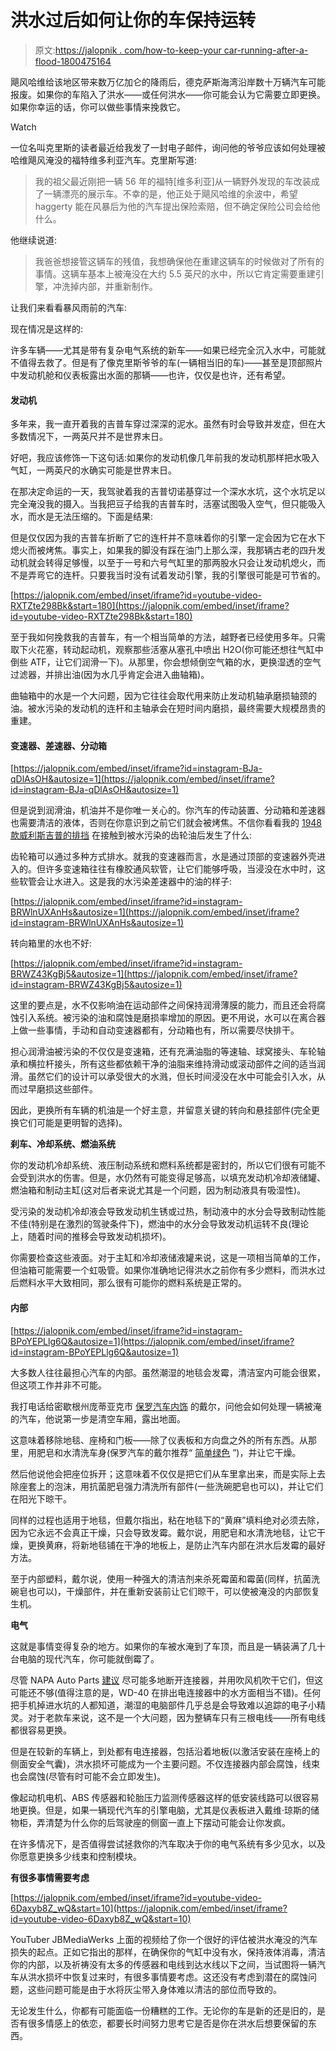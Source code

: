 # 洪水过后如何让你的车保持运转

> 原文:[https://jalopnik . com/how-to-keep-your car-running-after-a-flood-1800475164](https://jalopnik.com/how-to-keep-your-car-running-after-a-flood-1800475164)

飓风哈维给该地区带来数万亿加仑的降雨后，德克萨斯海湾沿岸数十万辆汽车可能报废。如果你的车陷入了洪水——或任何洪水——你可能会认为它需要立即更换。如果你幸运的话，你可以做些事情来挽救它。

Watch

一位名叫克里斯的读者最近给我发了一封电子邮件，询问他的爷爷应该如何处理被哈维飓风淹没的福特维多利亚汽车。克里斯写道:

> 我的祖父最近刚把一辆 56 年的福特[维多利亚]从一辆野外发现的车改装成了一辆漂亮的展示车。不幸的是，他正处于飓风哈维的余波中，希望 haggerty 能在风暴后为他的汽车提出保险索赔，但不确定保险公司会给他什么。

他继续说道:

> 我爸爸想接管这辆车的残值，我想确保他在重建这辆车的时候做对了所有的事情。这辆车基本上被淹没在大约 5.5 英尺的水中，所以它肯定需要重建引擎，冲洗掉内部，并重新制作。

让我们来看看暴风雨前的汽车:

现在情况是这样的:

许多车辆——尤其是带有复杂电气系统的新车——如果已经完全沉入水中，可能就不值得去救了。但是有了像克里斯爷爷的车(一辆相当旧的车)——甚至是顶部照片中发动机舱和仪表板露出水面的那辆——也许，仅仅是也许，还有希望。

#### 发动机

多年来，我一直开着我的吉普车穿过深深的泥水。虽然有时会导致并发症，但在大多数情况下，一两英尺并不是世界末日。

好吧，我应该修饰一下这句话:如果你的发动机像几年前我的发动机那样把水吸入气缸，一两英尺的水确实可能是世界末日。

在那决定命运的一天，我驾驶着我的吉普切诺基穿过一个深水水坑，这个水坑足以完全淹没我的摄入。当我把豆子给我的吉普车时，活塞试图吸入空气，但只能吸入水，而水是无法压缩的。下面是结果:

但是仅仅因为我的吉普车折断了它的连杆并不意味着你的引擎一定会因为它在水下熄火而被烤焦。事实上，如果我的脚没有踩在油门上那么深，我那辆古老的四升发动机就会转得足够慢，以至于一号和六号气缸里的那两股水只会让发动机熄火，而不是弄弯它的连杆。只要我当时没有试着发动引擎，我的引擎很可能是可节省的。

 [https://jalopnik.com/embed/inset/iframe?id=youtube-video-RXTZte298Bk&start=180](https://jalopnik.com/embed/inset/iframe?id=youtube-video-RXTZte298Bk&start=180) 

至于我如何挽救我的吉普车，有一个相当简单的方法，越野者已经使用多年。只需取下火花塞，转动起动机，观察那些活塞从塞孔中喷出 H2O(你可能还想往气缸中倒些 ATF，让它们润滑一下)。从那里，你会想倾倒空气箱的水，更换湿透的空气过滤器，并排出油(因为水几乎肯定会进入曲轴箱)。

曲轴箱中的水是一个大问题，因为它往往会取代用来防止发动机轴承磨损轴颈的油。被水污染的发动机的连杆和主轴承会在短时间内磨损，最终需要大规模昂贵的重建。

#### **变速器、差速器、分动箱**

 [https://jalopnik.com/embed/inset/iframe?id=instagram-BJa-qDlAsOH&autosize=1](https://jalopnik.com/embed/inset/iframe?id=instagram-BJa-qDlAsOH&autosize=1) 

但是说到润滑油，机油并不是你唯一关心的。你汽车的传动装置、分动箱和差速器也需要清洁的液体，否则在你意识到之前它们就会被烤焦。不信你看看我的 [1948 款威利斯吉普的排挡](http://thegarage.jalopnik.com/this-is-what-a-thoroughly-broken-manual-transmission-lo-1785610189#_ga=2.200074412.326826588.1504565701-1700804931.1493168948) 在接触到被水污染的齿轮油后发生了什么:

齿轮箱可以通过多种方式排水。就我的变速器而言，水是通过顶部的变速器外壳进入的。但许多变速箱往往有橡胶通风软管，让它们能够呼吸，当浸没在水中时，这些软管会让水进入。这是我的水污染差速器中的油的样子:

 [https://jalopnik.com/embed/inset/iframe?id=instagram-BRWlnUXAnHs&autosize=1](https://jalopnik.com/embed/inset/iframe?id=instagram-BRWlnUXAnHs&autosize=1) 

转向箱里的水也不好:

 [https://jalopnik.com/embed/inset/iframe?id=instagram-BRWZ43KgBj5&autosize=1](https://jalopnik.com/embed/inset/iframe?id=instagram-BRWZ43KgBj5&autosize=1) 

这里的要点是，水不仅影响油在运动部件之间保持润滑薄膜的能力，而且还会将腐蚀引入系统。被污染的油和腐蚀是磨损率增加的原因。更不用说，水可以在离合器上做一些事情，手动和自动变速器都有，分动箱也有，所以需要尽快排干。

担心润滑油被污染的不仅仅是变速箱，还有充满油脂的等速轴、球窝接头、车轮轴承和横拉杆接头，所有这些都依赖干净的油脂来维持滑动或滚动部件之间的适当润滑。虽然它们的设计可以承受很大的水溅，但长时间浸没在水中可能会引入水，从而过早磨损这些部件。

因此，更换所有车辆的机油是一个好主意，并留意关键的转向和悬挂部件(完全更换它们可能是更明智的选择)。

**刹车、冷却系统、燃油系统**

你的发动机冷却系统、液压制动系统和燃料系统都是密封的，所以它们很有可能不会受到洪水的伤害。但是，水仍然有可能变得足够高，以填充发动机冷却液储罐、燃油箱和制动主缸(这对后者来说尤其是一个问题，因为制动液具有吸湿性)。

受污染的发动机冷却液会导致发动机生锈或过热，制动液中的水分会导致制动性能不佳(特别是在激烈的驾驶条件下)，燃油中的水分会导致发动机运转不良(理论上，随着时间的推移会导致发动机损坏)。

你需要检查这些液面。对于主缸和冷却液储液罐来说，这是一项相当简单的工作，但油箱可能需要一个虹吸管。如果你准确地记得洪水之前你有多少燃料，而洪水过后燃料水平大致相同，那么很有可能你的燃料系统是正常的。

#### **内部**

 [https://jalopnik.com/embed/inset/iframe?id=instagram-BPoYEPLlg6Q&autosize=1](https://jalopnik.com/embed/inset/iframe?id=instagram-BPoYEPLlg6Q&autosize=1) 

大多数人往往最担心汽车的内部。虽然潮湿的地毯会发霉，清洁室内可能会很累，但这项工作并非不可能。

我打电话给密歇根州庞蒂亚克市 [保罗汽车内饰](http://www.paulsautointeriors.com/) 的戴尔，问他会如何处理一辆被淹的汽车，他说第一步是清空车厢，露出地面。

这意味着移除地毯、座椅和门板——除了仪表板和方向盘之外的所有东西。从那里，用肥皂和水清洗车身(保罗汽车的戴尔推荐“ [简单绿色](http://simplegreen.com/products/all-purpose-cleaner/) ”)，并让它干燥。

然后他说他会把座位拆开；这意味着不仅仅是把它们从车里拿出来，而是实际上去除座套上的泡沫，用抗菌肥皂强力清洗所有部件(一些洗碗肥皂也可以)，并让它们在阳光下晾干。

同样的过程也适用于地毯，但戴尔指出，粘在地毯下的“黄麻”填料绝对必须去除，因为它永远不会真正干燥，只会导致发霉。戴尔说，用肥皂和水清洗地毯，让它干燥，更换黄麻，将新地毯铺在干净的地板上，是防止汽车内部在洪水后发霉的最好方法。

至于内部塑料，戴尔说，使用一种强大的清洁剂来杀死霉菌和霉菌(同样，抗菌洗碗皂也可以)，干燥部件，并在重新安装前让它们晾干，可以使被淹没的内部恢复生机。

**电气**

这就是事情变得复杂的地方。如果你的车被水淹到了车顶，而且是一辆装满了几十台电脑的现代汽车，你可能就倒霉了。

尽管 NAPA Auto Parts [建议](http://knowhow.napaonline.com/car-flood-damage-repair-is-it-possible/) 尽可能多地断开连接器，并用吹风机吹干它们，但这可能还不够(值得注意的是，WD-40 在排出电连接器中的水方面相当不错)。任何把手机掉进水坑的人都知道，潮湿的电脑部件几乎总是会导致难以追踪的电子小精灵。对于老款车来说，这不是一个大问题，因为整辆车只有三根电线——所有电线都很容易更换。

但是在较新的车辆上，到处都有电连接器，包括沿着地板(以激活安装在座椅上的侧面安全气囊)，洪水损坏可能成为一个主要问题。不仅连接器内部会腐蚀，线束也会腐蚀(尽管有时可能不会立即发生)。

像起动机电机、ABS 传感器和轮胎压力监测传感器这样的低安装线路可以很容易地更换。但是，如果一辆现代汽车的引擎电脑，尤其是仪表板进入戴维·琼斯的储物柜，弄清楚为什么你的后驾驶座的侧窗一直上下摆动可能会让你发疯。

在许多情况下，是否值得尝试拯救你的汽车取决于你的电气系统有多少见水，以及你愿意更换多少线束和控制模块。

**有很多事情需要考虑**

 [https://jalopnik.com/embed/inset/iframe?id=youtube-video-6Daxyb8Z_wQ&start=10](https://jalopnik.com/embed/inset/iframe?id=youtube-video-6Daxyb8Z_wQ&start=10) 

YouTuber JBMediaWerks 上面的视频给了你一个很好的评估被洪水淹没的汽车损失的起点。正如它指出的那样，在确保你的气缸中没有水，保持液体消毒，清洁你的内部，以及祈祷没有太多的传感器和电线到达水线以下之间，当试图将一辆汽车从洪水损坏中恢复过来时，有很多事情要考虑。这还没有考虑到潜在的腐蚀问题，这些问题可能是由于水将灰尘带入身体难以清洁的部位而导致的。

无论发生什么，你都有可能面临一份糟糕的工作。无论你的车是新的还是旧的，是否有很多情感上的依恋，都要长时间努力思考它是否是你在洪水后想要保留的东西。
